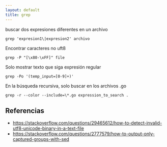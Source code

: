 ```yaml
---
layout: default
title: grep
---
```

buscar dos expresiones diferentes en un archivo

    grep 'expresion1\|expresion2' archivo

Encontrar caracteres no uft8

    grep -P "[\x80-\xFF]" file

Solo mostrar texto que siga expresión regular

    grep -Po '(temp_input=[0-9]+)'

En la búsqueda recursiva, solo buscar en los archivos .go

    grep -r --color --include=\*.go expression_to_search .

## Referencias

* https://stackoverflow.com/questions/29465612/how-to-detect-invalid-utf8-unicode-binary-in-a-text-file
* https://stackoverflow.com/questions/2777579/how-to-output-only-captured-groups-with-sed

